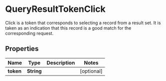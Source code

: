 # QueryResultTokenClick

Click is a token that corresponds to selecting a record from a result set. It is taken as an indication that this record is a good match for the corresponding request.

## Properties

Name | Type | Description | Notes
------------ | ------------- | ------------- | -------------
**token** | **String** |  |  [optional]



